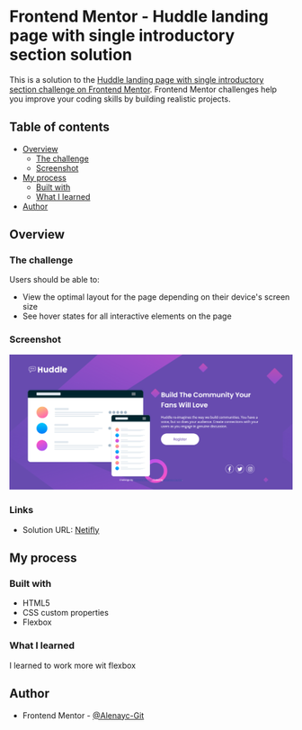# Frontend Mentor - Huddle landing page with single introductory section solution

This is a solution to the [Huddle landing page with single introductory section challenge on Frontend Mentor](https://www.frontendmentor.io/challenges/huddle-landing-page-with-a-single-introductory-section-B_2Wvxgi0). Frontend Mentor challenges help you improve your coding skills by building realistic projects.

## Table of contents

- [Overview](#overview)
  - [The challenge](#the-challenge)
  - [Screenshot](#screenshot)
- [My process](#my-process)
  - [Built with](#built-with)
  - [What I learned](#what-i-learned)
- [Author](#author)

## Overview

### The challenge

Users should be able to:

- View the optimal layout for the page depending on their device's screen size
- See hover states for all interactive elements on the page

### Screenshot

![](./images/Desktop-design.png)

### Links

- Solution URL: [Netifly](https://huddle-landing-page-alenayc.netlify.app/)

## My process

### Built with

- HTML5
- CSS custom properties
- Flexbox

### What I learned

I learned to work more wit flexbox

## Author

- Frontend Mentor - [@Alenayc-Git](https://www.frontendmentor.io/profile/Alenayc-Git)

